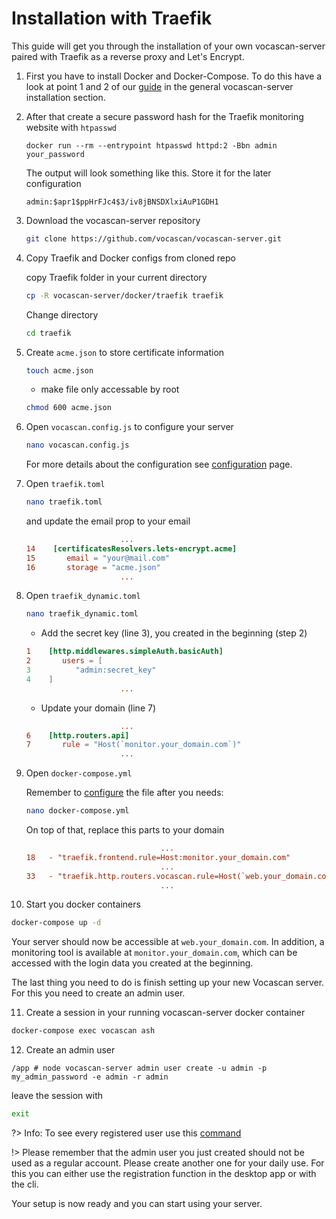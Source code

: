# Installation with Traefik

This guide will get you through the installation of your own vocascan-server paired with Traefik as a reverse proxy and
Let's Encrypt.

1. First you have to install Docker and Docker-Compose. To do this have a look at point 1 and 2 of our
   [guide](vocascan-server/installation/docker/docker) in the general vocascan-server installation section.

2. After that create a secure password hash for the Traefik monitoring website with `htpasswd`

   ```
   docker run --rm --entrypoint htpasswd httpd:2 -Bbn admin your_password
   ```

   The output will look something like this. Store it for the later configuration

   ```
   admin:$apr1$ppHrFJc4$3/iv8jBNSDXlxiAuP1GDH1
   ```

3. Download the vocascan-server repository

   ```bash
   git clone https://github.com/vocascan/vocascan-server.git
   ```

4. Copy Traefik and Docker configs from cloned repo

   copy Traefik folder in your current directory

   ```bash
   cp -R vocascan-server/docker/traefik traefik
   ```

   Change directory

   ```bash
   cd traefik
   ```

5. Create `acme.json` to store certificate information

   ```bash
   touch acme.json
   ```

   - make file only accessable by root

   ```bash
   chmod 600 acme.json
   ```

6. Open `vocascan.config.js` to configure your server

   ```bash
   nano vocascan.config.js
   ```

   For more details about the configuration see [configuration](vocascan-server/configuration) page.

7. Open `traefik.toml`

   ```bash
   nano traefik.toml
   ```

   and update the email prop to your email

   ```toml
                        ...
   14    [certificatesResolvers.lets-encrypt.acme]
   15       email = "your@mail.com"
   16       storage = "acme.json"
                        ...
   ```

8. Open `traefik_dynamic.toml`

   ```bash
   nano traefik_dynamic.toml
   ```

   - Add the secret key (line 3), you created in the beginning (step 2)

   ```toml
   1    [http.middlewares.simpleAuth.basicAuth]
   2       users = [
   3          "admin:secret_key"
   4    ]
                        ...
   ```

   - Update your domain (line 7)

   ```toml
                        ...
   6    [http.routers.api]
   7       rule = "Host(`monitor.your_domain.com`)"
                        ...
   ```

9. Open `docker-compose.yml`

   Remember to [configure](vocascan-server/configuration) the file after you needs:

   ```bash
   nano docker-compose.yml
   ```

   On top of that, replace this parts to your domain

   ```toml
                                 ...
   18   - "traefik.frontend.rule=Host:monitor.your_domain.com"
                                 ...
   33   - "traefik.http.routers.vocascan.rule=Host(`web.your_domain.com`)"
                                 ...
   ```

10. Start you docker containers

   ```bash
   docker-compose up -d
   ```

   Your server should now be accessible at `web.your_domain.com`. In addition, a monitoring tool is available at
   `monitor.your_domain.com`, which can be accessed with the login data you created at the beginning.

   The last thing you need to do is finish setting up your new Vocascan server. For this you need to create an admin user.

11. Create a session in your running vocascan-server docker container

   ```bash
   docker-compose exec vocascan ash
   ```

12. Create an admin user

   ```
   /app # node vocascan-server admin user create -u admin -p my_admin_password -e admin -r admin
   ```

   leave the session with

   ```bash
   exit
   ```

?> Info: To see every registered user use this [command]("vocascan-server/cli#list")

!> Please remember that the admin user you just created should not be used as a regular account. Please create another
one for your daily use. For this you can either use the registration function in the desktop app or with the cli.

Your setup is now ready and you can start using your server.
